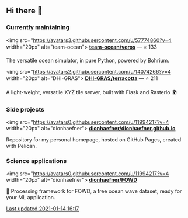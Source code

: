 ## Hi there :wave:


### Currently maintaining


<img src="https://avatars3.githubusercontent.com/u/57774860?v=4 width="20px" alt="team-ocean">
**[team-ocean/veros](https://github.com/team-ocean/veros)**
— :star: 133

The versatile ocean simulator, in pure Python, powered by Bohrium.


<img src="https://avatars2.githubusercontent.com/u/14074266?v=4 width="20px" alt="DHI-GRAS">
**[DHI-GRAS/terracotta](https://github.com/DHI-GRAS/terracotta)**
— :star: 211

A light-weight, versatile XYZ tile server, built with Flask and Rasterio :earth_africa:



### Side projects


<img src="https://avatars0.githubusercontent.com/u/11994217?v=4 width="20px" alt="dionhaefner">
**[dionhaefner/dionhaefner.github.io](https://github.com/dionhaefner/dionhaefner.github.io)**


Repository for my personal homepage, hosted on GitHub Pages, created with Pelican.



### Science applications


<img src="https://avatars0.githubusercontent.com/u/11994217?v=4 width="20px" alt="dionhaefner">
**[dionhaefner/FOWD](https://github.com/dionhaefner/FOWD)**


:ocean: Processing framework for FOWD, a free ocean wave dataset, ready for your ML application.




[Last updated 2021-01-14 16:17](https://github.com/dionhaefner/dionhaefner)